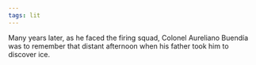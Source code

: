 ```yaml
---
tags: lit
---
```


Many years later, as he faced the firing squad, Colonel Aureliano Buendía was to remember that distant afternoon when his father took him to discover ice.
